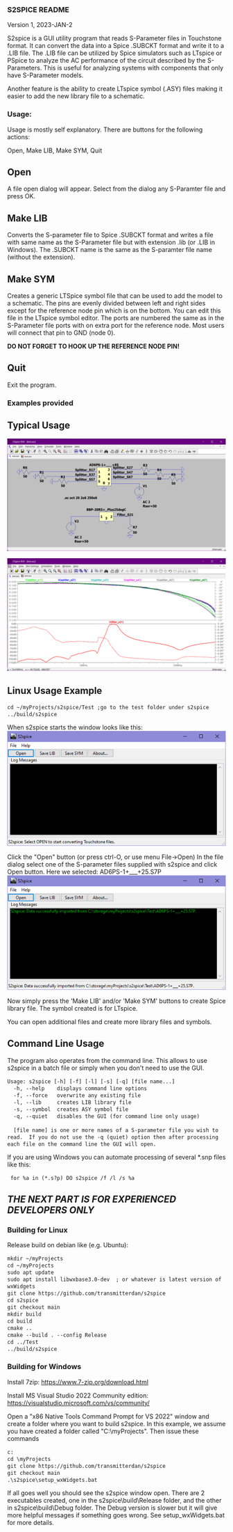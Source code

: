 ### S2SPICE README

Version 1, 2023-JAN-2

S2spice is a GUI utility program that reads S-Parameter files in Touchstone format. It can convert the data into a Spice .SUBCKT format and write it to a .LIB file. The .LIB file can be utilized by Spice simulators such as LTspice or PSpice to analyze the AC performance of the circuit described by the S-Parameters.  This is useful for analyzing systems with components that only have S-Parameter models.

Another feature is the ability to create LTspice symbol (.ASY) files making it easier to add the new library file to a schematic.

### Usage:

Usage is mostly self explanatory.  There are buttons for the following actions:

Open, Make LIB, Make SYM, Quit

## Open

A file open dialog will appear. Select from the dialog any S-Paramter file and press OK.

## Make LIB

Converts the S-parameter file to Spice .SUBCKT format and writes a file with same name as the S-Parameter file but with extension .lib (or .LIB in Windows).  The .SUBCKT name is the same as the S-paramter file name (without the extension).

## Make SYM

Creates a generic LTSpice symbol file that can be used to add the model to a schematic. The pins are evenly divided between left and right sides except for the reference node pin which is on the bottom. You can edit this file in the LTspice symbol editor. The ports are numbered the same as in the S-Parameter file ports with on extra port for the reference node.  Most users will connect that pin to GND (node 0).

__DO NOT FORGET TO HOOK UP THE REFERENCE NODE PIN!__

## Quit

Exit the program.

### Examples provided

## Typical Usage

![LTspice schematic](Test/Screenshot%205.png)

![LTspice schematic](Test/Screenshot%206.png)

## Linux Usage Example 
```
cd ~/myProjects/s2spice/Test ;go to the test folder under s2spice
../build/s2spice
```
When s2spice starts the window looks like this:
![Screenshot 1](Test/Screenshot%201.png)

Click the "Open" button (or press ctrl-O, or use menu File->Open)
In the file dialog select one of the S-parameter files supplied with s2spice and click Open button.  Here we selected: AD6PS-1+___+25.S7P 
![Screenshot 2](Test/Screenshot%202.png)

Now simply press the 'Make LIB' and/or 'Make SYM' buttons to create Spice library file.  The symbol created is for LTspice.

You can open additional files and create more library files and symbols.

## Command Line Usage
The program also operates from the command line.  This allows to use s2spice in a batch file or simply when you don't need to use the GUI.
```
Usage: s2spice [-h] [-f] [-l] [-s] [-q] [file name...]
  -h, --help    displays command line options
  -f, --force   overwrite any existing file
  -l, --lib     creates LIB library file
  -s, --symbol  creates ASY symbol file
  -q, --quiet   disables the GUI (for command line only usage)

  [file name] is one or more names of a S-parameter file you wish to read.  If you do not use the -q (quiet) option then after processing each file on the command line the GUI will open.
```
  If you are using Windows you can automate processing of several *.snp files like this:
```
 for %a in (*.s?p) DO s2spice /f /l /s %a
```
## ___THE NEXT PART IS FOR EXPERIENCED DEVELOPERS ONLY___

### Building for Linux
Release build on debian like (e.g. Ubuntu):
```
mkdir ~/myProjects
cd ~/myProjects
sudo apt update
sudo apt install libwxbase3.0-dev  ; or whatever is latest version of wxWidgets
git clone https://github.com/transmitterdan/s2spice
cd s2spice
git checkout main
mkdir build
cd build
cmake ..
cmake --build . --config Release
cd ../Test
../build/s2spice
```

### Building for Windows
Install 7zip: https://www.7-zip.org/download.html

Install MS Visual Studio 2022 Community edition: https://visualstudio.microsoft.com/vs/community/

Open a "x86 Native Tools Command Prompt for VS 2022" window and create a folder where you want to build s2spice.  In this example, we assume you have created a folder called "C:\myProjects". Then issue these commands
```
c:
cd \myProjects
git clone https://github.com/transmitterdan/s2spice
git checkout main
.\s2spice\setup_wxWidgets.bat
```
If all goes well you should see the s2spice window open.  There are 2 executables created, one in the s2spice\build\Release folder, and the other in s2spice\build\Debug folder.  The Debug version is slower but it will give more helpful messages if something goes wrong.  See setup_wxWidgets.bat for more details.
